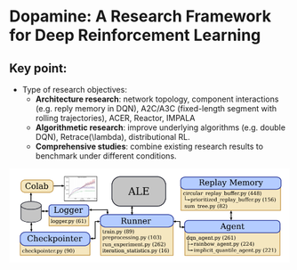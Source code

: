 # Dopamine: A Research Framework for Deep Reinforcement Learning
## Key point:
- Type of research objectives:
  - **Architecture research**: network topology, component interactions (e.g. reply memory in DQN), A2C/A3C (fixed-length segment with rolling trajectories), ACER, Reactor, IMPALA
  - **Algorithmetic research**: improve underlying algorithms (e.g. double DQN), Retrace(\lambda), distributional RL. 
  - **Comprehensive studies**: combine existing research results to benchmark under different conditions. 
  
![](./dopamine.png)
